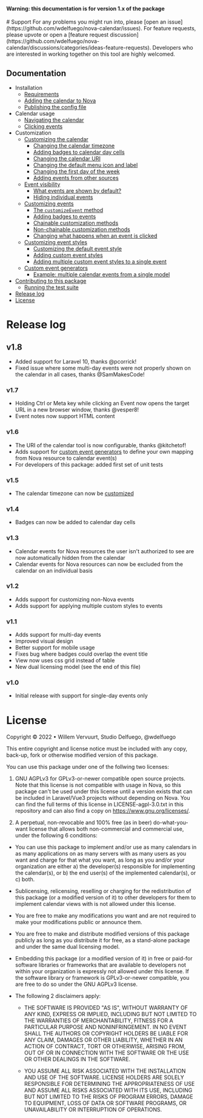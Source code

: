 <h4>Warning: this documentation is for version 1.x of the package</h4>
# Support
For any problems you might run into, please [open an issue](https://github.com/wdelfuego/nova-calendar/issues). For feature requests, please upvote or open a [feature request discussion](https://github.com/wdelfuego/nova-calendar/discussions/categories/ideas-feature-requests). Developers who are interested in working together on this tool are highly welcomed.


## Documentation

- Installation
  - [Requirements](/nova-calendar/v1/installation.html#requirements)
  - [Adding the calendar to Nova](/nova-calendar/v1/installation.html#adding-the-calendar-to-nova)
  - [Publishing the config file](/nova-calendar/v1/installation.html#publishing-the-config-file)
- Calendar usage
  - [Navigating the calendar](/nova-calendar/v1/usage.html#navigating-the-calendar)
  - [Clicking events](/nova-calendar/v1/usage.html#clicking-events)
- Customization
  - [Customizing the calendar](/nova-calendar/v1/customizing-the-calendar.html)
    - [Changing the calendar timezone](/nova-calendar/v1/customizing-the-calendar.html#changing-the-calendar-timezone)
    - [Adding badges to calendar day cells](/nova-calendar/v1/customizing-the-calendar.html#adding-badges-to-calendar-day-cells)
    - [Changing the calendar URI](/nova-calendar/v1/customizing-the-calendar.html#changing-the-calendar-uri)
    - [Changing the default menu icon and label](/nova-calendar/v1/customizing-the-calendar.html#changing-the-default-menu-icon-and-label)
    - [Changing the first day of the week](/nova-calendar/v1/customizing-the-calendar.html#changing-the-first-day-of-the-week)
    - [Adding events from other sources](/nova-calendar/v1/customizing-the-calendar.html#adding-events-from-other-sources)
  - [Event visibility](/nova-calendar/v1/event-visibility.html)
    - [What events are shown by default?](/nova-calendar/v1/event-visibility.html#what-events-are-shown-by-default)
    - [Hiding individual events](/nova-calendar/v1/event-visibility.html#hiding-individual-events)
  - [Customizing events](/nova-calendar/v1/customizing-events.html)
    - [The `customizeEvent` method](/nova-calendar/v1/customizing-events.html#the-customizeevent-method)
    - [Adding badges to events](/nova-calendar/v1/customizing-events.html#adding-badges-to-events)
    - [Chainable customization methods](/nova-calendar/v1/customizing-events.html#chainable-customization-methods)
    - [Non-chainable customization methods](/nova-calendar/v1/customizing-events.html#non-chainable-customization-methods)
    - [Changing what happens when an event is clicked](/nova-calendar/v1/customizing-events.html#changing-what-happens-when-an-event-is-clicked)
  - [Customizing event styles](/nova-calendar/v1/customizing-events.html#customizing-the-css)
    - [Customizing the default event style](/nova-calendar/v1/customizing-events.html#customizing-the-default-event-style)
    - [Adding custom event styles](/nova-calendar/v1/customizing-events.html#adding-custom-event-styles)
    - [Adding multiple custom event styles to a single event](/nova-calendar/v1/customizing-events.html#adding-multiple-custom-event-styles-to-a-single-event)
  - [Custom event generators](/nova-calendar/v1/custom-event-generators.html)
    - [Example: multiple calendar events from a single model](/nova-calendar/v1/custom-event-generators.html#example-multiple-calendar-events-from-a-single-model)
- [Contributing to this package](/nova-calendar/v1/contributing-to-this-package.html)
    - [Running the test suite](/nova-calendar/v1/contributing-to-this-package.html#running-tests)
- [Release log](#release-log)
- [License](#license)

# Release log
## v1.8
- Added support for Laravel 10, thanks @pcorrick!
- Fixed issue where some multi-day events were not properly shown on the calendar in all cases, thanks @SamMakesCode!

### v1.7
- Holding Ctrl or Meta key while clicking an Event now opens the target URL in a new browser window, thanks @vesper8!
- Event notes now support HTML content

### v1.6
- The URI of the calendar tool is now configurable, thanks @kitchetof!
- Adds support for [custom event generators](/nova-calendar/v1/custom-event-generators.html) to define your own mapping from Nova resource to calendar event(s)
- For developers of this package: added first set of unit tests

### v1.5
- The calendar timezone can now be [customized](/nova-calendar/v1/customizing-the-calendar.html)

### v1.4
- Badges can now be added to calendar day cells

### v1.3
- Calendar events for Nova resources the user isn't authorized to see are now automatically hidden from the calendar
- Calendar events for Nova resources can now be excluded from the calendar on an individual basis

### v1.2
- Adds support for customizing non-Nova events
- Adds support for applying multiple custom styles to events

### v1.1
- Adds support for multi-day events
- Improved visual design
- Better support for mobile usage
- Fixes bug where badges could overlap the event title
- View now uses css grid instead of table
- New dual licensing model (see the end of this file)

### v1.0
- Initial release with support for single-day events only


# License
Copyright © 2022 • Willem Vervuurt, Studio Delfuego, @wdelfuego

This entire copyright and license notice must be included with any copy, back-up, 
fork or otherwise modified version of this package.

You can use this package under one of the follwing two licenses:

1. GNU AGPLv3 for GPLv3-or-newer compatible open source projects. Note that this license 
   is not compatible with usage in Nova, so this package can't be used under this license
   until a version exists that can be included in Laravel/Vue3 projects without 
   depending on Nova. You can find the full terms of this license in LICENSE-agpl-3.0.txt 
   in this repository and can also find a copy on https://www.gnu.org/licenses/.
    
2. A perpetual, non-revocable and 100% free (as in beer) do-what-you-want license 
   that allows both non-commercial and commercial use, under the following 6 conditions:
   
  - You can use this package to implement and/or use as many calendars in as many 
    applications on as many servers with as many users as you want and charge for 
    that what you want, as long as you and/or your organization are either
      a) the developer(s) responsible for implementing the calendar(s), or
      b) the end user(s) of the implemented calendar(s), or
      c) both.
    
  - Sublicensing, relicensing, reselling or charging for the redistribution of this 
    package (or a modified version of it) to other developers for them to implement 
    calendar views with is not allowed under this license.
    
  - You are free to make any modifications you want and are not required to make 
    your modifications public or announce them.
    
  - You are free to make and distribute modified versions of this package publicly 
    as long as you distribute it for free, as a stand-alone package and under the 
    same dual licensing model. 
    
  - Embedding this package (or a modified version of it) in free or paid-for software
    libraries or frameworks that are available to developers not within your 
    organization is expressly not allowed under this license. If the software library
    or framework is GPLv3-or-newer compatible, you are free to do so under the 
    GNU AGPLv3 license.
    
  - The following 2 disclaimers apply:

	  - THE SOFTWARE IS PROVIDED "AS IS", WITHOUT WARRANTY OF ANY KIND, EXPRESS OR 
      IMPLIED, INCLUDING BUT NOT LIMITED TO THE WARRANTIES OF MERCHANTABILITY, 
      FITNESS FOR A PARTICULAR PURPOSE AND NONINFRINGEMENT. IN NO EVENT SHALL 
      THE AUTHORS OR COPYRIGHT HOLDERS BE LIABLE FOR ANY CLAIM, DAMAGES OR OTHER 
      LIABILITY, WHETHER IN AN ACTION OF CONTRACT, TORT OR OTHERWISE, ARISING FROM, 
      OUT OF OR IN CONNECTION WITH THE SOFTWARE OR THE USE OR OTHER DEALINGS IN 
      THE SOFTWARE.
      
    - YOU ASSUME ALL RISK ASSOCIATED WITH THE INSTALLATION AND USE OF THE SOFTWARE. 
      LICENSE HOLDERS ARE SOLELY RESPONSIBLE FOR DETERMINING THE APPROPRIATENESS OF 
      USE AND ASSUME ALL RISKS ASSOCIATED WITH ITS USE, INCLUDING BUT NOT LIMITED TO
      THE RISKS OF PROGRAM ERRORS, DAMAGE TO EQUIPMENT, LOSS OF DATA OR SOFTWARE 
      PROGRAMS, OR UNAVAILABILITY OR INTERRUPTION OF OPERATIONS.

